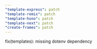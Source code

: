 ```yaml
---
"template-express": patch
"template-remix": patch
"template-hono": patch
"template-next": patch
"create-frames": patch
---
```


fix(templates): missing dotenv dependency
